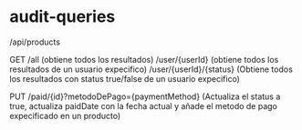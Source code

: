 # audit-queries

/api/products

  GET
  /all (obtiene todos los resultados)
  /user/{userId} (obtiene todos los resultados de un usuario expecifico)
  /user/{userId}/{status} (Obtiene todos los resultados con status true/false de un usuario expecifico)
  
  PUT
  /paid/{id}?metodoDePago={paymentMethod} (Actualiza el status a true, actualiza paidDate con la fecha actual y añade el metodo de pago expecificado en un producto)
